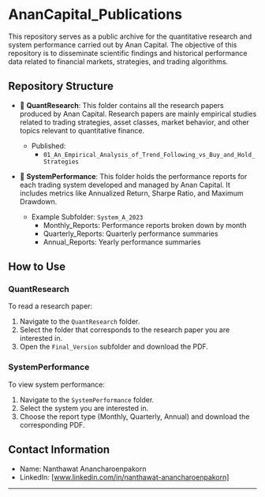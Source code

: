 # AnanCapital_Publications

This repository serves as a public archive for the quantitative research and system performance carried out by Anan Capital. The objective of this repository is to disseminate scientific findings and historical performance data related to financial markets, strategies, and trading algorithms.

## Repository Structure

- 📁 **QuantResearch**: This folder contains all the research papers produced by Anan Capital. Research papers are mainly empirical studies related to trading strategies, asset classes, market behavior, and other topics relevant to quantitative finance.

  - Published: 
    - `01_An_Empirical_Analysis_of_Trend_Following_vs_Buy_and_Hold_Strategies`

- 📁 **SystemPerformance**: This folder holds the performance reports for each trading system developed and managed by Anan Capital. It includes metrics like Annualized Return, Sharpe Ratio, and Maximum Drawdown.

  - Example Subfolder: `System_A_2023`
    - Monthly_Reports: Performance reports broken down by month
    - Quarterly_Reports: Quarterly performance summaries
    - Annual_Reports: Yearly performance summaries

## How to Use

### QuantResearch

To read a research paper:
1. Navigate to the `QuantResearch` folder.
2. Select the folder that corresponds to the research paper you are interested in.
3. Open the `Final_Version` subfolder and download the PDF.

### SystemPerformance

To view system performance:
1. Navigate to the `SystemPerformance` folder.
2. Select the system you are interested in.
3. Choose the report type (Monthly, Quarterly, Annual) and download the corresponding PDF.

## Contact Information

- Name: Nanthawat Anancharoenpakorn
- LinkedIn: [www.linkedin.com/in/nanthawat-anancharoenpakorn]

---

